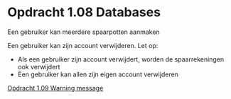 # Opdracht 1.08 Databases

Een gebruiker kan meerdere spaarpotten aanmaken

Een gebruiker kan zijn account verwijderen. Let op:

- Als een gebruiker zijn account verwijdert, worden de spaarrekeningen ook verwijdert
- Een gebruiker kan allen zijn eigen account verwijderen

[Opdracht 1.09 Warning message](https://bitbucket.org/Luc_Meijer/bit-roc-assignments/src/master/Opdracht1.09.md?at=master&fileviewer=file-view-default)